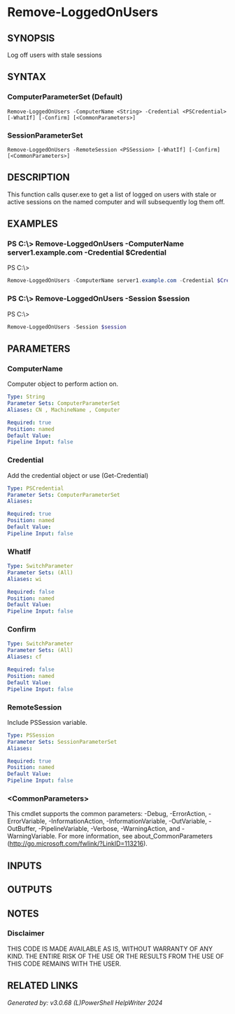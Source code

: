 ﻿# Remove-LoggedOnUsers

## SYNOPSIS
Log off users with stale sessions

## SYNTAX

### ComputerParameterSet (Default)
```
Remove-LoggedOnUsers -ComputerName <String> -Credential <PSCredential> [-WhatIf] [-Confirm] [<CommonParameters>]
```

### SessionParameterSet
```
Remove-LoggedOnUsers -RemoteSession <PSSession> [-WhatIf] [-Confirm] [<CommonParameters>]
```

## DESCRIPTION
This function calls quser.exe to get a list of logged on users with stale or active sessions on the named computer and will subsequently log them off.

## EXAMPLES

### PS C:\\\> Remove-LoggedOnUsers -ComputerName server1.example.com -Credential $Credential
PS C:\\\>
```powershell
Remove-LoggedOnUsers -ComputerName server1.example.com -Credential $Credential
```

### PS C:\\\> Remove-LoggedOnUsers -Session $session
PS C:\\\>
```powershell
Remove-LoggedOnUsers -Session $session
```

## PARAMETERS

### ComputerName
Computer object to perform action on.

```yaml
Type: String
Parameter Sets: ComputerParameterSet
Aliases: CN , MachineName , Computer

Required: true
Position: named
Default Value: 
Pipeline Input: false
```

### Credential
Add the credential object or use (Get-Credential)

```yaml
Type: PSCredential
Parameter Sets: ComputerParameterSet
Aliases: 

Required: true
Position: named
Default Value: 
Pipeline Input: false
```

### WhatIf


```yaml
Type: SwitchParameter
Parameter Sets: (All)
Aliases: wi

Required: false
Position: named
Default Value: 
Pipeline Input: false
```

### Confirm


```yaml
Type: SwitchParameter
Parameter Sets: (All)
Aliases: cf

Required: false
Position: named
Default Value: 
Pipeline Input: false
```

### RemoteSession
Include PSSession variable.

```yaml
Type: PSSession
Parameter Sets: SessionParameterSet
Aliases: 

Required: true
Position: named
Default Value: 
Pipeline Input: false
```

### \<CommonParameters\>
This cmdlet supports the common parameters: -Debug, -ErrorAction, -ErrorVariable, -InformationAction, -InformationVariable, -OutVariable, -OutBuffer, -PipelineVariable, -Verbose, -WarningAction, and -WarningVariable. For more information, see about_CommonParameters (http://go.microsoft.com/fwlink/?LinkID=113216).

## INPUTS

## OUTPUTS

## NOTES

### Disclaimer
THIS CODE IS MADE AVAILABLE AS IS, WITHOUT WARRANTY OF ANY KIND. THE ENTIRE RISK OF THE USE OR THE RESULTS FROM THE USE OF THIS CODE REMAINS WITH THE USER.

## RELATED LINKS


*Generated by: v3.0.68 (L)PowerShell HelpWriter 2024*
